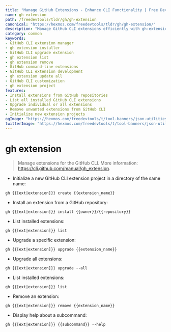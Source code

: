 ```yaml
---
title: "Manage GitHub Extensions - Enhance CLI Functionality | Free DevTools"
name: gh-extension
path: /freedevtools/tldr/gh/gh-extension
canonical: "https://hexmos.com/freedevtools/tldr/gh/gh-extension/"
description: "Manage GitHub CLI extensions efficiently with gh-extension. Install, list, upgrade, and remove extensions to customize your GitHub workflow. Free online tool, no registration required."
category: common
keywords:
- GitHub CLI extension manager
- gh extension installer
- GitHub CLI upgrade extension
- gh extension list
- gh extension remove
- GitHub command-line extensions
- GitHub CLI extension development
- gh extension update all
- GitHub CLI customization
- gh extension project
features:
- Install extensions from GitHub repositories
- List all installed GitHub CLI extensions
- Upgrade individual or all extensions
- Remove unwanted extensions from GitHub CLI
- Initialize new extension projects
ogImage: "https://hexmos.com/freedevtools/t/tool-banners/json-utilities-banner.png"
twitterImage: "https://hexmos.com/freedevtools/t/tool-banners/json-utilities-banner.png"
---
```


# gh extension

> Manage extensions for the GitHub CLI.
> More information: <https://cli.github.com/manual/gh_extension>.

- Initialize a new GitHub CLI extension project in a directory of the same name:

`gh {{[ext|extension]}} create {{extension_name}}`

- Install an extension from a GitHub repository:

`gh {{[ext|extension]}} install {{owner}}/{{repository}}`

- List installed extensions:

`gh {{[ext|extension]}} list`

- Upgrade a specific extension:

`gh {{[ext|extension]}} upgrade {{extension_name}}`

- Upgrade all extensions:

`gh {{[ext|extension]}} upgrade --all`

- List installed extensions:

`gh {{[ext|extension]}} list`

- Remove an extension:

`gh {{[ext|extension]}} remove {{extension_name}}`

- Display help about a subcommand:

`gh {{[ext|extension]}} {{subcommand}} --help`
